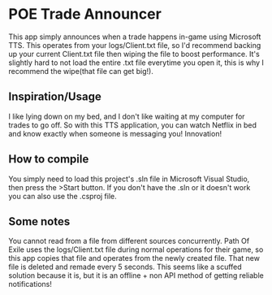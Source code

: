 # POE Trade Announcer

This app simply announces when a trade happens in-game using Microsoft TTS. This operates from your logs/Client.txt file, so I'd recommend backing up your current Client.txt file then wiping the file to boost performance. It's slightly hard to not load the entire .txt file everytime you open it, this is why I recommend the wipe(that file can get big!).

## Inspiration/Usage

I like lying down on my bed, and I don't like waiting at my computer for trades to go off. So with this TTS application, you can watch Netflix in bed and know exactly when someone is messaging you! Innovation!

## How to compile

You simply need to load this project's .sln file in Microsoft Visual Studio, then press the >Start button. If you don't have the .sln or it doesn't work you can also use the .csproj file.

## Some notes

You cannot read from a file from different sources concurrently. Path Of Exile uses the logs/Client.txt file during normal operations for their game, so this app copies that file and operates from the newly created file. That new file is deleted and remade every 5 seconds. This seems like a scuffed solution because it is, but it is an offline + non API method of getting reliable notifications!

